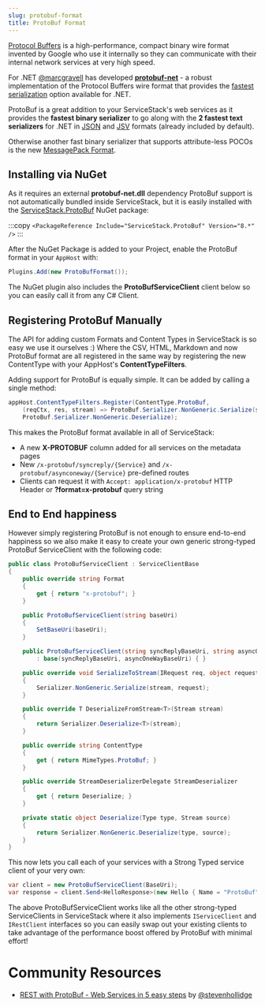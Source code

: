 ```yaml
---
slug: protobuf-format
title: ProtoBuf Format
---
```


[Protocol Buffers](http://code.google.com/p/protobuf/) is a high-performance, compact binary wire format invented by Google who use it internally so they can communicate with their internal network services at very high speed.

For .NET [@marcgravell](http://twitter.com/marcgravell) has developed **[protobuf-net](http://code.google.com/p/protobuf-net/)** - a robust implementation of the Protocol Buffers wire format that provides the [fastest serialization](http://www.servicestack.net/benchmarks/#northwind-serializer) option available for .NET.

ProtoBuf is a great addition to your ServiceStack's web services as it provides the **fastest binary serializer** to go along with the **2 fastest text serializers** for .NET in [JSON](http://www.servicestack.net/mythz_blog/?p=344) and [JSV](http://www.servicestack.net/mythz_blog/?p=176) formats (already included by default). 

Otherwise another fast binary serializer that supports attribute-less POCOs is the new [MessagePack Format](/messagepack-format).

## Installing via NuGet

As it requires an external **protobuf-net.dll** dependency ProtoBuf support is not automatically bundled inside ServiceStack, but it is easily installed with the [ServiceStack.ProtoBuf](https://nuget.org/packages/ServiceStack.ProtoBuf) NuGet package:

:::copy
`<PackageReference Include="ServiceStack.ProtoBuf" Version="8.*" />`
:::

After the NuGet Package is added to your Project, enable the ProtoBuf format in your `AppHost` with:

```cs
Plugins.Add(new ProtoBufFormat());
```

The NuGet plugin also includes the **ProtoBufServiceClient** client below so you can easily call it from any C# Client.

## Registering ProtoBuf Manually

The API for adding custom Formats and Content Types in ServiceStack is so easy we use it ourselves :) Where the CSV, HTML, Markdown and now ProtoBuf format are all registered in the same way by registering the new ContentType with your AppHost's **ContentTypeFilters**.

Adding support for ProtoBuf is equally simple.  It can be added by calling a single method:

```csharp
appHost.ContentTypeFilters.Register(ContentType.ProtoBuf,
    (reqCtx, res, stream) => ProtoBuf.Serializer.NonGeneric.Serialize(stream, res),
    ProtoBuf.Serializer.NonGeneric.Deserialize);
```

This makes the ProtoBuf format available in all of ServiceStack:

  - A new **X-PROTOBUF** column added for all services on the metadata pages
  - New `/x-protobuf/syncreply/{Service}` and `/x-protobuf/asynconeway/{Service}` pre-defined routes
  - Clients can request it with `Accept: application/x-protobuf` HTTP Header or **?format=x-protobuf** query string

## End to End happiness

However simply registering ProtoBuf is not enough to ensure end-to-end happiness so we also make it easy to create your own generic strong-typed ProtoBuf ServiceClient with the following code:

```csharp
public class ProtoBufServiceClient : ServiceClientBase
{
    public override string Format
    {
        get { return "x-protobuf"; }
    }

    public ProtoBufServiceClient(string baseUri)
    {
        SetBaseUri(baseUri);
    }

    public ProtoBufServiceClient(string syncReplyBaseUri, string asyncOneWayBaseUri)
        : base(syncReplyBaseUri, asyncOneWayBaseUri) { }

    public override void SerializeToStream(IRequest req, object request, Stream stream)
    {
        Serializer.NonGeneric.Serialize(stream, request);
    }

    public override T DeserializeFromStream<T>(Stream stream)
    {
        return Serializer.Deserialize<T>(stream);
    }

    public override string ContentType
    {
        get { return MimeTypes.ProtoBuf; }
    }

    public override StreamDeserializerDelegate StreamDeserializer
    {
        get { return Deserialize; }
    }

    private static object Deserialize(Type type, Stream source)
    {
        return Serializer.NonGeneric.Deserialize(type, source);
    }
}
```

This now lets you call each of your services with a Strong Typed service client of your very own:

```csharp
var client = new ProtoBufServiceClient(BaseUri);
var response = client.Send<HelloResponse>(new Hello { Name = "ProtoBuf" });
```

The above ProtoBufServiceClient works like all the other strong-typed ServiceClients in ServiceStack where it also implements `IServiceClient` and `IRestClient` interfaces so you can easily swap out your existing clients to take advantage of the performance boost offered by ProtoBuf with minimal effort!


# Community Resources

  - [REST with ProtoBuf - Web Services in 5 easy steps](http://stevenhollidge.blogspot.com/2012/04/servicestack-rest-with-protobuf.html) by [@stevenhollidge](https://twitter.com/stevenhollidge)
